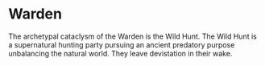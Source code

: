 # Warden

The archetypal cataclysm of the Warden is the Wild Hunt. The Wild Hunt is a supernatural hunting party pursuing an ancient predatory purpose unbalancing the natural world. They leave devistation in their wake.
